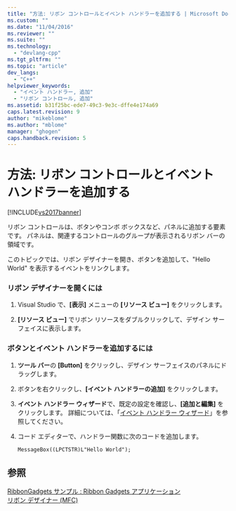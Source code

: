 ```yaml
---
title: "方法: リボン コントロールとイベント ハンドラーを追加する | Microsoft Docs"
ms.custom: ""
ms.date: "11/04/2016"
ms.reviewer: ""
ms.suite: ""
ms.technology: 
  - "devlang-cpp"
ms.tgt_pltfrm: ""
ms.topic: "article"
dev_langs: 
  - "C++"
helpviewer_keywords: 
  - "イベント ハンドラー, 追加"
  - "リボン コントロール, 追加"
ms.assetid: b31f25bc-ede7-49c3-9e3c-dffe4e174a69
caps.latest.revision: 9
author: "mikeblome"
ms.author: "mblome"
manager: "ghogen"
caps.handback.revision: 5
---
```

# 方法: リボン コントロールとイベント ハンドラーを追加する
[!INCLUDE[vs2017banner](../assembler/inline/includes/vs2017banner.md)]

リボン コントロールは、ボタンやコンボ ボックスなど、パネルに追加する要素です。  パネルは、関連するコントロールのグループが表示されるリボン バーの領域です。  
  
 このトピックでは、リボン デザイナーを開き、ボタンを追加して、"Hello World" を表示するイベントをリンクします。  
  
### リボン デザイナーを開くには  
  
1.  Visual Studio で、**\[表示\]** メニューの **\[リソース ビュー\]** をクリックします。  
  
2.  **\[リソース ビュー\]** でリボン リソースをダブルクリックして、デザイン サーフェイスに表示します。  
  
### ボタンとイベント ハンドラーを追加するには  
  
1.  **ツール バー**の **\[Button\]** をクリックし、デザイン サーフェイスのパネルにドラッグします。  
  
2.  ボタンを右クリックし、**\[イベント ハンドラーの追加\]** をクリックします。  
  
3.  **イベント ハンドラー ウィザード**で、既定の設定を確認し、**\[追加と編集\]** をクリックします。  詳細については、「[イベント ハンドラー ウィザード](../ide/event-handler-wizard.md)」を参照してください。  
  
4.  コード エディターで、ハンドラー関数に次のコードを追加します。  
  
    ```  
    MessageBox((LPCTSTR)L"Hello World");  
    ```  
  
## 参照  
 [RibbonGadgets サンプル : Ribbon Gadgets アプリケーション](../top/visual-cpp-samples.md)   
 [リボン デザイナー \(MFC\)](../mfc/ribbon-designer-mfc.md)